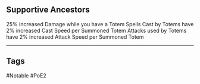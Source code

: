 ## Supportive Ancestors
25% increased Damage while you have a Totem
Spells Cast by Totems have 2% increased Cast Speed per Summoned Totem
Attacks used by Totems have 2% increased Attack Speed per Summoned Totem

---
## Tags
#Notable
#PoE2

